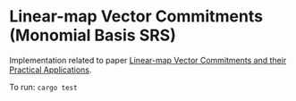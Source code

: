 # Linear-map Vector Commitments (Monomial Basis SRS)

Implementation related to paper [Linear-map Vector Commitments and their Practical Applications](https://eprint.iacr.org/2022/705.pdf).

To run:
`cargo test`
